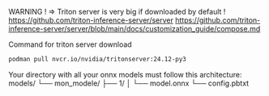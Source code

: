 WARNING ! => Triton server is very big if downloaded by default !
https://github.com/triton-inference-server/server
https://github.com/triton-inference-server/server/blob/main/docs/customization_guide/compose.md

Command for triton server download
```bash
podman pull nvcr.io/nvidia/tritonserver:24.12-py3
```

Your directory with all your onnx models must follow this architecture:
models/
└── mon_modele/
    ├── 1/
    │   └── model.onnx
    └── config.pbtxt

